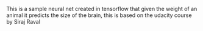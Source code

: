 This is a sample neural net created in tensorflow that given the weight of an animal it predicts the size of the brain, this is based on the udacity course by Siraj Raval